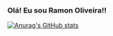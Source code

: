 
### Olá! Eu sou Ramon Oliveira!!

<!-- - 👋 Hi, I’m @Rydom
- 👀 I’m interested in ...
- 🌱 I’m currently learning ...
- 💞️ I’m looking to collaborate on ...
- 📫 How to reach me ... -->
<!---
Rydom/Rydom is a ✨ special ✨ repository because its `README.md` (this file) appears on your GitHub profile.
You can click the Preview link to take a look at your changes.
--->
[![Anurag's GitHub stats](https://github-readme-stats.vercel.app/api?username=rydom&show_icons=true&theme=radical)
](https://github.com/anuraghazra/github-readme-stats)
